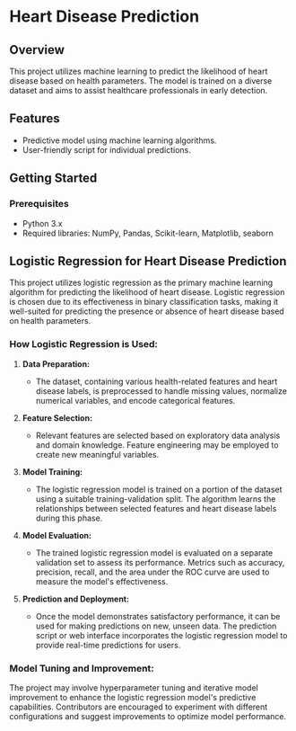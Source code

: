 # Heart Disease Prediction

## Overview

This project utilizes machine learning to predict the likelihood of heart disease based on health parameters. The model is trained on a diverse dataset and aims to assist healthcare professionals in early detection.

## Features

- Predictive model using machine learning algorithms.
- User-friendly script for individual predictions.

## Getting Started

### Prerequisites

- Python 3.x
- Required libraries: NumPy, Pandas, Scikit-learn, Matplotlib, seaborn

## Logistic Regression for Heart Disease Prediction

This project utilizes logistic regression as the primary machine learning algorithm for predicting the likelihood of heart disease. Logistic regression is chosen due to its effectiveness in binary classification tasks, making it well-suited for predicting the presence or absence of heart disease based on health parameters.

### How Logistic Regression is Used:

1. **Data Preparation:**
   - The dataset, containing various health-related features and heart disease labels, is preprocessed to handle missing values, normalize numerical variables, and encode categorical features.

2. **Feature Selection:**
   - Relevant features are selected based on exploratory data analysis and domain knowledge. Feature engineering may be employed to create new meaningful variables.

3. **Model Training:**
   - The logistic regression model is trained on a portion of the dataset using a suitable training-validation split. The algorithm learns the relationships between selected features and heart disease labels during this phase.

4. **Model Evaluation:**
   - The trained logistic regression model is evaluated on a separate validation set to assess its performance. Metrics such as accuracy, precision, recall, and the area under the ROC curve are used to measure the model's effectiveness.

5. **Prediction and Deployment:**
   - Once the model demonstrates satisfactory performance, it can be used for making predictions on new, unseen data. The prediction script or web interface incorporates the logistic regression model to provide real-time predictions for users.

### Model Tuning and Improvement:

The project may involve hyperparameter tuning and iterative model improvement to enhance the logistic regression model's predictive capabilities. Contributors are encouraged to experiment with different configurations and suggest improvements to optimize model performance.


